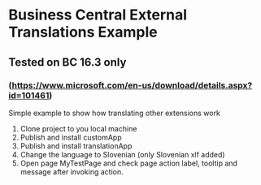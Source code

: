 # Business Central External Translations Example
## Tested on BC 16.3 only 
### (https://www.microsoft.com/en-us/download/details.aspx?id=101461)
Simple example to show how translating other extensions work

1. Clone project to you local machine
2. Publish and install customApp
3. Publish and install translationApp
4. Change the language to Slovenian (only Slovenian xlf added)
5. Open page MyTestPage and check page action label, tooltip and message after invoking action.
